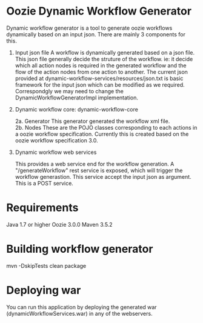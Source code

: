 <!--
Title: Oozie dynamic workflow
Description:  This is tool for generating oozie workflow dynamically
-->
# Oozie Dynamic Workflow Generator
Dynamic workflow generator is a tool to generate oozie workflows dynamically based on an input json.
There are mainly 3 components for this.

1. Input json file
	A workflow is dynamically generated based on a json file. This json file generally decide the struture of the workflow.
	ie: it decide which all action nodes is required in the generated workflow and the flow of the action nodes from one action to another.
	The current json provided at  dynamic-workflow-services/resources/json.txt is basic framework for the input json which can be modified 
	as we required. Correspondgly we may need to change the DynamicWorkflowGeneratorImpl implementation.
	
2. Dynamic workflow core: dynamic-workflow-core
	
	2a. Generator
		This generator generated the workflow xml file.		
	2b. Nodes
		These are the POJO classes corresponding to each actions in a oozie workflow specification.
		Currently this is created based on the oozie workflow specification 3.0.
3. Dynamic workflow web services
	
	This provides a web service end for the workflow generation. A "/generateWorkflow" rest service is exposed,
	which will trigger the workflow generastion. This service accept the input json as argument. This is a POST
	service.

# Requirements
Java 1.7 or higher
Oozie 3.0.0
Maven 3.5.2

# Building workflow generator
mvn -DskipTests clean package

# Deploying war
You can run this application by deploying the generated war (dynamicWorkflowServices.war) in any of the webservers.

